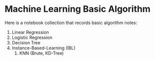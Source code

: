 # Machine Learning Basic Algorithm
Here is a notebook collection that records basic algorithm notes:

1. Linear Regression
2. Logistic Regression
3. Decision Tree
4. Instance-Based-Learning (IBL)
   1. KNN (Brute, KD-Tree)